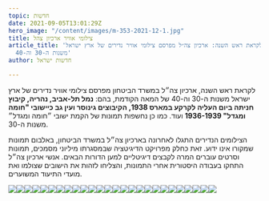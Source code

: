 ```yaml
---
topic: חדשות
date: 2021-09-05T13:01:29Z
hero_image: "/content/images/m-353-2021-12-1.jpg"
title: צילומי אוויר ארכיון צהל
article_title: 'לקראת ראש השנה: ארכיון צה״ל מפרסם צילומי אוויר נדירים של ארץ ישראל
  משנות ה-30 וה-40'
author: חדשות ישראל

---
```

לקראת ראש השנה, ארכיון צה״ל במשרד הביטחון מפרסם צילומי אוויר נדירים של ארץ ישראל משנות ה-30 וה-40 של המאה הקודמת, בהם: **נמל תל-אביב, נהריה, קיבוץ חניתה ביום העליה לקרקע במארס 1938, הקיבוצים גינוסר ועין גב כיישובי "חומה ומגדל" 1936-1939** ועוד. כמו כן נחשפות תמונות של הקמת ישובי ״חומה ומגדל״ משנות ה-30.

הצילומים הנדירים התגלו לאחרונה בארכיון צה״ל במשרד הביטחון, באלבום תמונות שמקורו אינו ידוע. זאת כחלק מפרויקט הדיגיטציה שבמסגרתו מיליוני מסמכים, תמונות וסרטים עוברים המרה לקבצים דיגיטליים למען הדורות הבאים. אנשי ארכיון צה״ל התחקו בעבודה היסטורית אחרי התמונות, והצליחו לזהות את הישובים שצולמו ואת מועדי התיעוד המשוערים.

![](/content/images/4763.jpg)![](/content/images/72032.jpg)![](/content/images/11310.jpg)![](/content/images/2994.jpg)![](/content/images/6133-a.jpg)![](/content/images/6129-13.jpg)![](/content/images/6144-a.jpg)![](/content/images/6129-a.jpg)![](/content/images/6120-a.jpg)![](/content/images/6133-8.jpg)![](/content/images/m-353-2021-10-1.jpg)![](/content/images/m-353-2021-3-2.jpg)![](/content/images/m-353-2021-13-1.jpg)![](/content/images/m-353-2021-16-1.jpg)![](/content/images/m-353-2021-15-1.jpg)![](/content/images/m-353-2021-6-1.jpg)![](/content/images/m-353-2021-7-1.jpg)![](/content/images/m-353-2021-3-1.jpg)![](/content/images/m-353-2021-14-1.jpg)![](/content/images/m-353-2021-8-1.jpg)![](/content/images/m-353-2021-12-1.jpg)![](/content/images/m-353-2021-3-3.jpg)![](/content/images/m-353-2021-9-1.jpg)![](/content/images/m-353-2021-11-1.jpg)![](/content/images/m-353-2021-4-1.jpg)![](/content/images/m-353-2021-5-1-1.jpg)